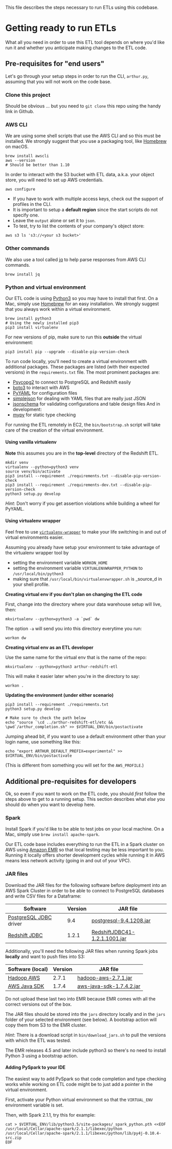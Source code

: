 This file describes the steps necessary to run ETLs using this codebase.

# Getting ready to run ETLs

What all you need in order to use this ETL tool depends on where you'd like run it and whether you anticipate
making changes to the ETL code.

## Pre-requisites for "end users"

Let's go through your setup steps in order to run the CLI, `arthur.py`, assuming that you will not work on the code base.

### Clone this project

Should be obvious ... but you need to `git clone` this repo using the handy link in Github.

### AWS CLI

We are using some shell scripts that use the AWS CLI and so this must be installed. We strongly suggest
that you use a packaging tool, like [Homebrew](https://brew.sh/) on macOS.
```shell
brew install awscli
aws --version
# Should be better than 1.10
```

In order to interact with the S3 bucket with ETL data, a.k.a. your object store, you will need
to set up AWS credentials.
```shell
aws configure
```
* If you have to work with multiple access keys, check out the support of profiles in the CLI.
* It is important to setup a **default region** since the start scripts do not specify one.
* Leave the `output` alone or set it to `json`.
* To test, try to list the contents of your company's object store:
```shell
aws s3 ls 's3://<your s3 bucket>'
```

### Other commands

We also use a tool called [jq](https://stedolan.github.io/jq/manual/v1.5/) to help parse responses
from AWS CLI commands.
```shell
brew install jq
```

### Python and virtual environment

Our ETL code is using [Python3](https://docs.python.org/3/) so you may have to install that first.
On a Mac, simply use [Homebrew](http://brew.sh/) for an easy installation.
We strongly suggest that you always work within a virtual environment.
```shell
brew install python3
# Using the newly installed pip3
pip3 install virtualenv
```

For new versions of pip, make sure to run this **outside** the virtual environment:
```
pip3 install pip --upgrade --disable-pip-version-check
```

To run code locally, you'll need to create a virtual environment with additional packages.
These packages are listed (with their expected versions) in the `requirements.txt` file.
The most prominent packages are:
* [Psycopg2](http://initd.org/psycopg/docs/) to connect to PostgreSQL and Redshift easily
* [boto3](https://boto3.readthedocs.org/en/latest/) to interact with AWS
* [PyYAML](http://pyyaml.org/wiki/PyYAML) for configuration files
* [simplejson](https://pypi.python.org/pypi/simplejson/) for dealing with YAML files that are really just JSON
* [jsonschema](https://github.com/Julian/jsonschema) for validating configurations and table design files
And in development:
* [mypy](http://mypy-lang.org/) for static type checking

For running the ETL remotely in EC2, the `bin/bootstrap.sh` script will take care of the creation
of the virtual environment.

#### Using vanilla virtualenv

**Note** this assumes you are in the **top-level** directory of the Redshift ETL.

```shell
mkdir venv
virtualenv --python=python3 venv
source venv/bin/activate
pip3 install --requirement ./requirements.txt --disable-pip-version-check
pip3 install --requirement ./requirements-dev.txt --disable-pip-version-check
python3 setup.py develop
```

_Hint_: Don't worry if you get assertion violations while building a wheel for PyYAML.

#### Using virtualenv wrapper

Feel free to use [`virtualenv-wrapper`](https://virtualenvwrapper.readthedocs.io/en/latest/) to make
your life switching in and out of virtual environments easier.

Assuming you already have setup your environment to take advantage of the virtualenv wrapper tool
by
* setting the environment variable `WORKON_HOME`
* setting the environment variable `VIRTUALENVWRAPPER_PYTHON` to `/usr/local/bin/python3`
* making sure that `/usr/local/bin/virtualenvwrapper.sh` is _source_d in your shell profile.

**Creating virtual env if you don't plan on changing the ETL code**

First, change into the directory where your data warehouse setup will live, then:
```shell
mkvirtualenv --python=python3 -a `pwd` dw
```
The option `-a` will send you into this directory everytime you run:
```
workon dw
```

**Creating virtual env as an ETL developer**

Use the same name for the virtual env that is the name of the repo:
```shell
mkvirtualenv --python=python3 arthur-redshift-etl
```
This will make it easier later when you're in the directory to say:
```
workon .
```

**Updating the environment (under either scenario)**
```
pip3 install --requirement ./requirements.txt
python3 setup.py develop

# Make sure to check the path below
echo "source `\cd ../arthur-redshift-etl/etc && \pwd`/arthur_completion.sh" >> $VIRTUAL_ENV/bin/postactivate
```

Jumping ahead bit, if you want to use a default environment other than your login name, use something like this:
```
echo "export ARTHUR_DEFAULT_PREFIX=experimental" >> $VIRTUAL_ENV/bin/postactivate
```

(This is different from something you will set for the `AWS_PROFILE`.)

## Additional pre-requisites for developers

Ok, so even if you want to work on the ETL code, you should *first* follow the steps above to get to a running setup.
This section describes what *else* you should do when you want to develop here.

### Spark

Install Spark if you'd like to be able to test jobs on your local machine.
On a Mac, simply use `brew install apache-spark`.

Our ETL code base includes everything to run the ETL in a Spark cluster on AWS
using [Amazon EMR](https://aws.amazon.com/elasticmapreduce/) so that local testing may be less important to you.
Running it locally offers shorter development cycles while running it in AWS means less network activity (going in
and out of your VPC).

### JAR files

Download the JAR files for the following software before deployment into an AWS Spark Cluster in order
to be able to connect to PostgreSQL databases and write CSV files for a Dataframe:

| Software | Version | JAR file  |
|---|---|---|
| [PostgreSQL JDBC](https://jdbc.postgresql.org/) driver | 9.4 | [postgresql-9.4.1208.jar](https://jdbc.postgresql.org/download/postgresql-9.4.1208.jar) |
| [Redshift JDBC](http://docs.aws.amazon.com/redshift/latest/mgmt/configure-jdbc-connection.html#download-jdbc-driver) | 1.2.1 | [RedshiftJDBC41-1.2.1.1001.jar](https://s3.amazonaws.com/redshift-downloads/drivers/RedshiftJDBC41-1.2.1.1001.jar) |

Additionally, you'll need the following JAR files when running Spark jobs **locally** and want to push files into S3:

| Software (local) | Version | JAR file  |
|---|---|---|
| [Hadoop AWS](https://hadoop.apache.org/docs/r2.7.1/api/org/apache/hadoop/fs/s3native/NativeS3FileSystem.html) | 2.7.1 | [hadoop-aws-2.7.1.jar](http://central.maven.org/maven2/org/apache/hadoop/hadoop-aws/2.7.1/hadoop-aws-2.7.1.jar) |
| [AWS Java SDK](https://aws.amazon.com/sdk-for-java/) | 1.7.4 | [aws-java-sdk-1.7.4.2.jar](http://central.maven.org/maven2/com/amazonaws/aws-java-sdk/1.7.4.2/aws-java-sdk-1.7.4.2.jar) |

Do not upload these last two into EMR because EMR comes with all the correct versions out of the box.

The JAR files should be stored into the `jars` directory locally and in the `jars` folder of your selected
environment (see below).  A bootstrap action will copy them from S3 to the EMR cluster.

_Hint_: There is a download script in `bin/download_jars.sh` to pull the versions with which the ETL was tested.

The EMR releases 4.5 and later include python3 so there's no need to install Python 3 using a bootstrap action.

#### Adding PySpark to your IDE

The easiest way to add PySpark so that code completion and type checking works while working on ETL code
might be to just add a pointer in the virtual environment.

First, activate your Python virtual environment so that the `VIRTUAL_ENV` environment variable is set.

Then, with Spark 2.1.1, try this for example:
```shell
cat > $VIRTUAL_ENV/lib/python3.5/site-packages/_spark_python.pth <<EOF
/usr/local/Cellar/apache-spark/2.1.1/libexec/python
/usr/local/Cellar/apache-spark/2.1.1/libexec/python/lib/py4j-0.10.4-src.zip
EOF
```
